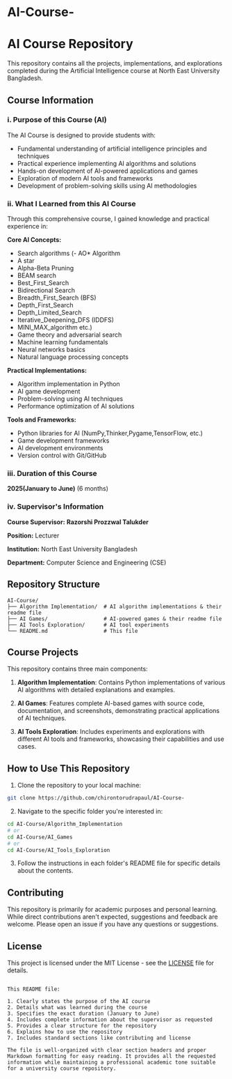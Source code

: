 # AI-Course-

# AI Course Repository

This repository contains all the projects, implementations, and explorations completed during the Artificial Intelligence course at North East University Bangladesh.

## Course Information

### i. Purpose of this Course (AI)
The AI Course is designed to provide students with:
- Fundamental understanding of artificial intelligence principles and techniques
- Practical experience implementing AI algorithms and solutions
- Hands-on development of AI-powered applications and games
- Exploration of modern AI tools and frameworks
- Development of problem-solving skills using AI methodologies

### ii. What I Learned from this AI Course
Through this comprehensive course, I gained knowledge and practical experience in:

**Core AI Concepts:**
- Search algorithms (- AO* Algorithm
- A star
- Alpha-Beta Pruning
- BEAM search
- Best_First_Search
- Bidirectional Search
- Breadth_First_Search (BFS)
- Depth_First_Search
- Depth_Limited_Search
- Iterative_Deepening_DFS (IDDFS)
- MINI_MAX_algorithm etc.)
- Game theory and adversarial search
- Machine learning fundamentals
- Neural networks basics
- Natural language processing concepts

**Practical Implementations:**
- Algorithm implementation in Python
- AI game development
- Problem-solving using AI techniques
- Performance optimization of AI solutions

**Tools and Frameworks:**
- Python libraries for AI (NumPy,Thinker,Pygame,TensorFlow, etc.)
- Game development frameworks
- AI development environments
- Version control with Git/GitHub

### iii. Duration of this Course
**2025(January to June)** (6 months)

### iv. Supervisor's Information
**Course Supervisor:** **Razorshi Prozzwal Talukder**

**Position:** Lecturer

**Institution:** North East University Bangladesh

**Department:** Computer Science and Engineering (CSE)

## Repository Structure

```
AI-Course/
├── Algorithm Implementation/  # AI algorithm implementations & their readme file
├── AI Games/                  # AI-powered games & their readme file
├── AI Tools Exploration/      # AI tool experiments 
└── README.md                  # This file
```

## Course Projects

This repository contains three main components:

1. **Algorithm Implementation**: Contains Python implementations of various AI algorithms with detailed explanations and examples.

2. **AI Games**: Features complete AI-based games with source code, documentation, and screenshots, demonstrating practical applications of AI techniques.

3. **AI Tools Exploration**: Includes experiments and explorations with different AI tools and frameworks, showcasing their capabilities and use cases.

## How to Use This Repository

1. Clone the repository to your local machine:
```bash
git clone https://github.com/chirontorudrapaul/AI-Course-
```

2. Navigate to the specific folder you're interested in:
```bash
cd AI-Course/Algorithm_Implementation
# or
cd AI-Course/AI_Games
# or
cd AI-Course/AI_Tools_Exploration
```

3. Follow the instructions in each folder's README file for specific details about the contents.

## Contributing

This repository is primarily for academic purposes and personal learning. While direct contributions aren't expected, suggestions and feedback are welcome. Please open an issue if you have any questions or suggestions.

## License

This project is licensed under the MIT License - see the [LICENSE](LICENSE) file for details.
```

This README file:

1. Clearly states the purpose of the AI course
2. Details what was learned during the course
3. Specifies the exact duration (January to June)
4. Includes complete information about the supervisor as requested
5. Provides a clear structure for the repository
6. Explains how to use the repository
7. Includes standard sections like contributing and license

The file is well-organized with clear section headers and proper Markdown formatting for easy reading. It provides all the requested information while maintaining a professional academic tone suitable for a university course repository.
